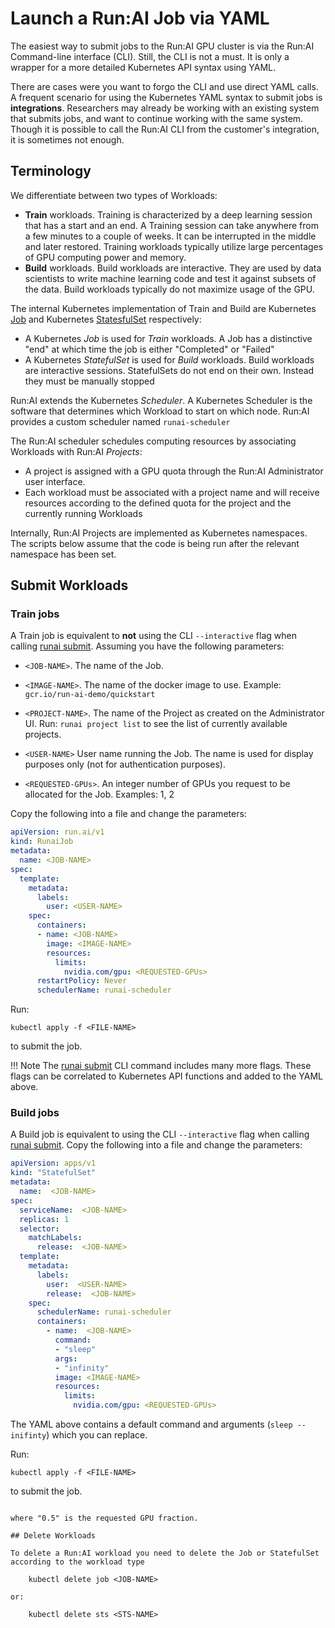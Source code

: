 # Launch a Run:AI Job via YAML

The easiest way to submit jobs to the Run:AI GPU cluster is via the Run:AI Command-line interface (CLI). Still, the CLI is not a must. It is only a wrapper for a more detailed Kubernetes API syntax using YAML. 

There are cases were you want to forgo the CLI and use direct YAML calls. A frequent scenario for using the Kubernetes YAML syntax to submit jobs is __integrations__. Researchers may already be working with an existing system that submits jobs, and want to continue working with the same system. Though it is possible to call the Run:AI CLI from the customer's integration, it is sometimes not enough.

## Terminology

We differentiate between two types of Workloads:

*   __Train__ workloads. Training is characterized by a deep learning session that has a start and an end. A Training session can take anywhere from a few minutes to a couple of weeks. It can be interrupted in the middle and later restored. Training workloads typically utilize large percentages of GPU computing power and memory.
*   __Build__ workloads. Build workloads are interactive. They are used by data scientists to write machine learning code and test it against subsets of the data. Build workloads typically do not maximize usage of the GPU. 

The internal Kubernetes implementation of Train and Build are Kubernetes [Job](https://kubernetes.io/docs/concepts/workloads/controllers/job/) and Kubernetes [StatesfulSet](https://kubernetes.io/docs/concepts/workloads/controllers/statefulset/) respectively:

* A Kubernetes _Job_ is used for _Train_ workloads. A Job has a distinctive "end" at which time the job is either "Completed" or "Failed"
* A Kubernetes _StatefulSet_ is used for  _Build_ workloads. Build workloads are interactive sessions. StatefulSets do not end on their own. Instead they must be manually stopped

Run:AI extends the Kubernetes _Scheduler_. A Kubernetes Scheduler is the software that determines which Workload to start on which node. Run:AI provides a custom scheduler named ``runai-scheduler``

The Run:AI scheduler schedules computing resources by associating Workloads with  Run:AI _Projects_:

* A project is assigned with a GPU quota through the Run:AI Administrator user interface. 
* Each workload must be associated with a project name and will receive resources according to the defined quota for the project and the currently running Workloads

Internally, Run:AI Projects are implemented as Kubernetes namespaces. The scripts below assume that the code is being run after the relevant namespace has been set. 

## Submit Workloads 


### Train jobs

A Train job is equivalent to __not__ using the CLI ``--interactive`` flag when calling [runai submit](../../Researcher/cli-reference/runai-submit.md). Assuming you have the following parameters:

* ``<JOB-NAME>``. The name of the Job. 

* ``<IMAGE-NAME>``. The name of the docker image to use. Example: ``gcr.io/run-ai-demo/quickstart``

* ``<PROJECT-NAME>``. The name of the Project as created on the Administrator UI. Run: ``runai project list`` to see the list of currently available projects. 

* ``<USER-NAME>`` User name running the Job. The name is used for display purposes only (not for authentication purposes).

* ``<REQUESTED-GPUs>``. An integer number of GPUs you request to be allocated for the Job. Examples: 1, 2

Copy the following into a file and change the parameters:

```yaml
apiVersion: run.ai/v1
kind: RunaiJob
metadata:
  name: <JOB-NAME>
spec:
  template:
    metadata:
      labels:
        user: <USER-NAME>
    spec:
      containers:
      - name: <JOB-NAME>
        image: <IMAGE-NAME>
        resources:
          limits:
            nvidia.com/gpu: <REQUESTED-GPUs>
      restartPolicy: Never
      schedulerName: runai-scheduler
```


Run:

    kubectl apply -f <FILE-NAME>

to submit the job.

!!! Note
    The [runai submit](../../Researcher/cli-reference/runai-submit.md) CLI command includes many more flags. These flags can be correlated to Kubernetes API functions and added to the YAML above. 


### Build jobs

A Build job is equivalent to using the CLI ``--interactive`` flag when calling [runai submit](../../Researcher/cli-reference/runai-submit.md). Copy the following into a file and change the parameters:

``` yaml
apiVersion: apps/v1
kind: "StatefulSet"
metadata:
  name:  <JOB-NAME>
spec:
  serviceName:  <JOB-NAME>
  replicas: 1
  selector:
    matchLabels:
      release:  <JOB-NAME>
  template:
    metadata:
      labels:
        user:  <USER-NAME>
        release:  <JOB-NAME>
    spec:
      schedulerName: runai-scheduler
      containers:
        - name:  <JOB-NAME>
          command:
          - "sleep"
          args:
          - "infinity"
          image: <IMAGE-NAME>
          resources:
            limits:
              nvidia.com/gpu: <REQUESTED-GPUs>
```

The YAML above contains a default command and arguments (``sleep --inifinty``) which you can replace.

Run:

    kubectl apply -f <FILE-NAME>

to submit the job.


<!-- ### Using Fractional GPUs

Jobs with Fractions requires a change in the above YAML. Specifically the limits section:

``` yaml
limits:
  nvidia.com/gpu: <REQUESTED-GPUs>
```

should be omitted and replaced with:

``` yaml
spec:
  template:
    metadata:
      annotations:
        gpu-fraction: "0.5" -->
```

where "0.5" is the requested GPU fraction.

## Delete Workloads

To delete a Run:AI workload you need to delete the Job or StatefulSet according to the workload type

    kubectl delete job <JOB-NAME>

or: 

    kubectl delete sts <STS-NAME>
